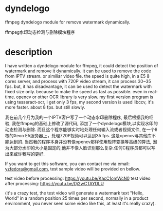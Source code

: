 # dyndelogo
ffmpeg dyndelogo module for remove watermark dynamically.

ffmpeg水印动态检测与删除模块程序

# description
I have written a dyndelogo module for ffmpeg, it could detect the position of watermark and remove it dynamically. it can be used to remove the code from IPTV stream. or similiar video file. the speed is quite high, in a E5 8 cores server, and process with 720P video stream, it can process 30~35 fps. but, it has disadvantage, it can be used to detect the watermark with fixed size only. because to make the speed as fast as possible. even in real-time. opencv or other OCR library is very slow. my first version program is using tesseract-ocr, I get only 3 fps, my second version is used libccv, it's more faster. about 8 fps.  but still slowly.

我在前几个月为我的一个IPTV客户写了一个动态水印删除程序, 最后根据我的经验, 我在ffmpeg的基础上修改了源代码, 添加了一个dyndelogo模块,以实现水印的动态检测与删除. 而且这个程序能够实时地处理任何输入流或者视频文件, 在一个8核的Xeon E5服务器上，处理720P视频可以达到35 fps. 这是opencv与其他库不能达到的. 当然我的程序本身并没有像opencv那样使用矩阵变换等高级的算法, 因为大部分水印的大小是固定的,他并不像人脸识别那么复杂.任何C程序员都可以写出来或许我写的更好.

If you want to get this software, you can contact me via email: yzfedora@gmail.com, test sample video will be provided on bellow.

test video before processing: https://youtu.be/KacC1omWcN0
test video after  processing: https://youtu.be/Dj2wCTAYDLU

(it's a crazy test, the test video will generate a watermark text "Hello, World" in a random position 25 times per second, normally in a product environment, you never seen some video like this, at least it's really crazy).
